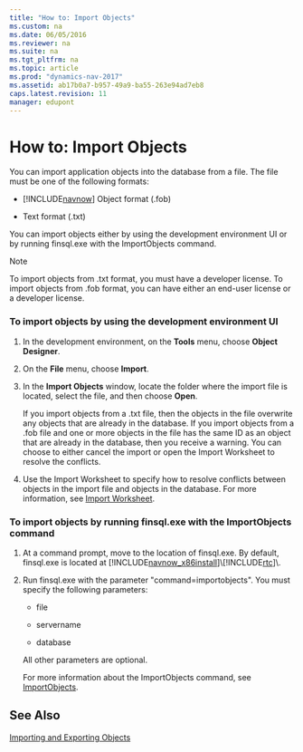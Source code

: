 ```yaml
---
title: "How to: Import Objects"
ms.custom: na
ms.date: 06/05/2016
ms.reviewer: na
ms.suite: na
ms.tgt_pltfrm: na
ms.topic: article
ms.prod: "dynamics-nav-2017"
ms.assetid: ab17b0a7-b957-49a9-ba55-263e94ad7eb8
caps.latest.revision: 11
manager: edupont
---
```

# How to: Import Objects
You can import application objects into the database from a file. The file must be one of the following formats:  

-   [!INCLUDE[navnow](includes/navnow_md.md)] Object format \(.fob\)  

-   Text format \(.txt\)  

 You can import objects either by using the development environment UI or by running finsql.exe with the ImportObjects command.  

> [!NOTE]  
>  To import objects from .txt format, you must have a developer license. To import objects from .fob format, you can have either an end-user license or a developer license.  

### <a name="ImportObjectsDevEnv"></a>To import objects by using the development environment UI  

1.  In the development environment, on the **Tools** menu, choose **Object Designer**.  

2.  On the **File** menu, choose **Import**.  

3.  In the **Import Objects** window, locate the folder where the import file is located, select the file, and then choose **Open**.  

     If you import objects from a .txt file, then the objects in the file overwrite any objects that are already in the database. If you import objects from a .fob file and one or more objects in the file has the same ID as an object that are already in the database, then you receive a warning. You can choose to either cancel the import or open the Import Worksheet to resolve the conflicts.  

4.  Use the Import Worksheet to specify how to resolve conflicts between objects in the import file and objects in the database. For more information, see [Import Worksheet](Import-Worksheet.md).  

### <a name="ImportObjectsFinSQL"></a>To import objects by running finsql.exe with the ImportObjects command  

1.  At a command prompt, move to the location of finsql.exe. By default, finsql.exe is located at [!INCLUDE[navnow_x86install](includes/navnow_x86install_md.md)]\\[!INCLUDE[rtc](includes/rtc_md.md)]\\.  

2.  Run finsql.exe with the parameter "command=importobjects". You must specify the following parameters:  

    -   file  

    -   servername  

    -   database  

     All other parameters are optional.  

     For more information about the ImportObjects command, see [ImportObjects](ImportObjects.md).  

## See Also  
 [Importing and Exporting Objects](Importing-and-Exporting-Objects.md)
